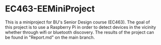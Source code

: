 # EC463-EEMiniProject

This is a miniproject for BU's Senior Design course (EC463). The goal of this project is to use a Raspberry Pi in order to detect devices in the vicinity whether through wifi or bluetooth discovery. The results of the project can be found in "Report.md" on the main branch. 
